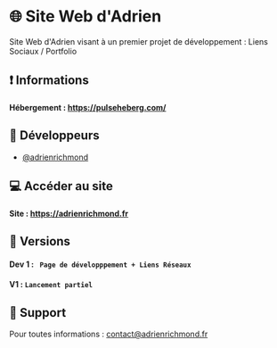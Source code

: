 # 🌐 Site Web d'Adrien

Site Web d'Adrien visant à un premier projet de développement : Liens Sociaux / Portfolio

## ❗ Informations

#### Hébergement :  https://pulseheberg.com/


## 🧩 Développeurs

- [@adrienrichmond](https://github.com/adrienrichmond)


## 💻 Accéder au site

#### Site : https://adrienrichmond.fr 


## 🔐 Versions

#### Dev 1 : ` Page de développpement + Liens Réseaux`
#### V1 : `Lancement partiel`


## 🔨 Support

Pour toutes informations : contact@adrienrichmond.fr
